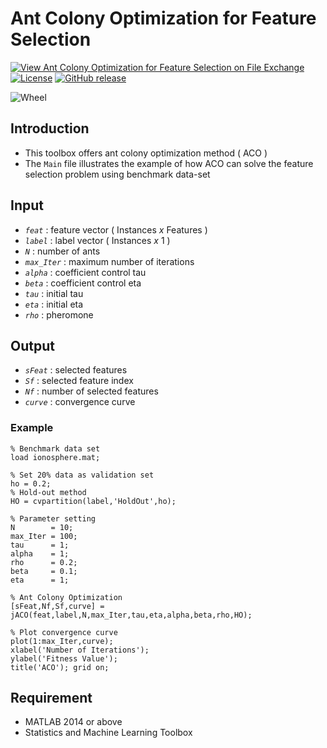 # Ant Colony Optimization for Feature Selection

[![View Ant Colony Optimization for Feature Selection on File Exchange](https://www.mathworks.com/matlabcentral/images/matlab-file-exchange.svg)](https://www.mathworks.com/matlabcentral/fileexchange/80278-ant-colony-optimization-for-feature-selection)
[![License](https://img.shields.io/badge/license-BSD_3-yellow.svg)](https://github.com/JingweiToo/Ant-Colony-Optimization-for-Feature-Selection/blob/main/LICENSE)
[![GitHub release](https://img.shields.io/badge/release-1.1-green.svg)](https://github.com/JingweiToo/Ant-Colony-Optimization-for-Feature-Selection)

![Wheel](https://www.mathworks.com/matlabcentral/mlc-downloads/downloads/ee9f059d-357b-4a8c-9fe0-c9d1bae01afc/403e87d0-5cb1-4e33-a883-e099809f938a/images/1600411474.JPG)

## Introduction
* This toolbox offers ant colony optimization method ( ACO )  
* The `Main` file illustrates the example of how ACO can solve the feature selection problem using benchmark data-set


## Input
* *`feat`*     : feature vector ( Instances *x* Features )
* *`label`*    : label vector ( Instances *x* 1 )
* *`N`*        : number of ants
* *`max_Iter`* : maximum number of iterations
* *`alpha`*    : coefficient control tau
* *`beta`*     : coefficient control eta
* *`tau`*      : initial tau
* *`eta`*      : initial eta
* *`rho`*      : pheromone


## Output
* *`sFeat`*    : selected features
* *`Sf`*       : selected feature index
* *`Nf`*       : number of selected features
* *`curve`*    : convergence curve


### Example
```code
% Benchmark data set 
load ionosphere.mat; 

% Set 20% data as validation set
ho = 0.2; 
% Hold-out method
HO = cvpartition(label,'HoldOut',ho);

% Parameter setting
N        = 10; 
max_Iter = 100;
tau      = 1;
alpha    = 1; 
rho      = 0.2;
beta     = 0.1; 
eta      = 1;

% Ant Colony Optimization 
[sFeat,Nf,Sf,curve] = jACO(feat,label,N,max_Iter,tau,eta,alpha,beta,rho,HO);

% Plot convergence curve
plot(1:max_Iter,curve);
xlabel('Number of Iterations');
ylabel('Fitness Value'); 
title('ACO'); grid on;
```


## Requirement
* MATLAB 2014 or above
* Statistics and Machine Learning Toolbox

